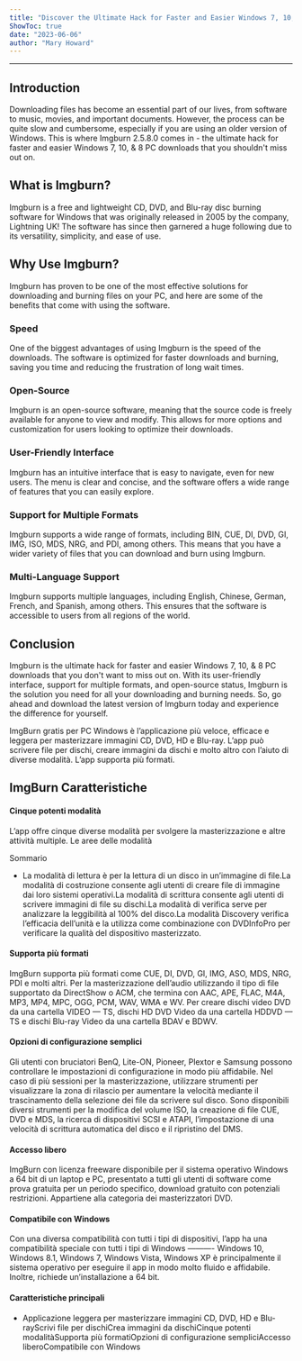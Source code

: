 ```yaml
---
title: "Discover the Ultimate Hack for Faster and Easier Windows 7, 10, & 8 PC Downloads with Imgburn 2.5.8.0 – Don't Miss Out!"
ShowToc: true 
date: "2023-06-06"
author: "Mary Howard"
---
```

*****
## Introduction

Downloading files has become an essential part of our lives, from software to music, movies, and important documents. However, the process can be quite slow and cumbersome, especially if you are using an older version of Windows. This is where Imgburn 2.5.8.0 comes in - the ultimate hack for faster and easier Windows 7, 10, & 8 PC downloads that you shouldn't miss out on.

## What is Imgburn?

Imgburn is a free and lightweight CD, DVD, and Blu-ray disc burning software for Windows that was originally released in 2005 by the company, Lightning UK! The software has since then garnered a huge following due to its versatility, simplicity, and ease of use.

## Why Use Imgburn?

Imgburn has proven to be one of the most effective solutions for downloading and burning files on your PC, and here are some of the benefits that come with using the software.

### Speed

One of the biggest advantages of using Imgburn is the speed of the downloads. The software is optimized for faster downloads and burning, saving you time and reducing the frustration of long wait times.

### Open-Source

Imgburn is an open-source software, meaning that the source code is freely available for anyone to view and modify. This allows for more options and customization for users looking to optimize their downloads.

### User-Friendly Interface

Imgburn has an intuitive interface that is easy to navigate, even for new users. The menu is clear and concise, and the software offers a wide range of features that you can easily explore.

### Support for Multiple Formats

Imgburn supports a wide range of formats, including BIN, CUE, DI, DVD, GI, IMG, ISO, MDS, NRG, and PDI, among others. This means that you have a wider variety of files that you can download and burn using Imgburn.

### Multi-Language Support

Imgburn supports multiple languages, including English, Chinese, German, French, and Spanish, among others. This ensures that the software is accessible to users from all regions of the world.

## Conclusion

Imgburn is the ultimate hack for faster and easier Windows 7, 10, & 8 PC downloads that you don't want to miss out on. With its user-friendly interface, support for multiple formats, and open-source status, Imgburn is the solution you need for all your downloading and burning needs. So, go ahead and download the latest version of Imgburn today and experience the difference for yourself.


ImgBurn gratis per PC Windows è l’applicazione più veloce, efficace e leggera per masterizzare immagini CD, DVD, HD e Blu-ray. L’app può scrivere file per dischi, creare immagini da dischi e molto altro con l’aiuto di diverse modalità. L’app supporta più formati.
 
## ImgBurn Caratteristiche
 
#### Cinque potenti modalità
 
L’app offre cinque diverse modalità per svolgere la masterizzazione e altre attività multiple. Le aree delle modalità
 
Sommario
 
- La modalità di lettura è per la lettura di un disco in un’immagine di file.La modalità di costruzione consente agli utenti di creare file di immagine dai loro sistemi operativi.La modalità di scrittura consente agli utenti di scrivere immagini di file su dischi.La modalità di verifica serve per analizzare la leggibilità al 100% del disco.La modalità Discovery verifica l’efficacia dell’unità e la utilizza come combinazione con DVDInfoPro per verificare la qualità del dispositivo masterizzato.

 
#### Supporta più formati
 
ImgBurn supporta più formati come CUE, DI, DVD, GI, IMG, ASO, MDS, NRG, PDI e molti altri. Per la masterizzazione dell’audio utilizzando il tipo di file supportato da DirectShow o ACM, che termina con AAC, APE, FLAC, M4A, MP3, MP4, MPC, OGG, PCM, WAV, WMA e WV. Per creare dischi video DVD da una cartella VIDEO — TS, dischi HD DVD Video da una cartella HDDVD — TS e dischi Blu-ray Video da una cartella BDAV e BDWV.
 
#### Opzioni di configurazione semplici
 
Gli utenti con bruciatori BenQ, Lite-ON, Pioneer, Plextor e Samsung possono controllare le impostazioni di configurazione in modo più affidabile. Nel caso di più sessioni per la masterizzazione, utilizzare strumenti per visualizzare la zona di rilascio per aumentare la velocità mediante il trascinamento della selezione dei file da scrivere sul disco. Sono disponibili diversi strumenti per la modifica del volume ISO, la creazione di file CUE, DVD e MDS, la ricerca di dispositivi SCSI e ATAPI, l’impostazione di una velocità di scrittura automatica del disco e il ripristino del DMS.
 
#### Accesso libero
 
ImgBurn con licenza freeware disponibile per il sistema operativo Windows a 64 bit di un laptop e PC, presentato a tutti gli utenti di software come prova gratuita per un periodo specifico, download gratuito con potenziali restrizioni. Appartiene alla categoria dei masterizzatori DVD.
 
#### Compatibile con Windows
 
Con una diversa compatibilità con tutti i tipi di dispositivi, l’app ha una compatibilità speciale con tutti i tipi di Windows ———- Windows 10, Windows 8.1, Windows 7, Windows Vista, Windows XP è principalmente il sistema operativo per eseguire il app in modo molto fluido e affidabile. Inoltre, richiede un’installazione a 64 bit.
 
#### Caratteristiche principali
 
- Applicazione leggera per masterizzare immagini CD, DVD, HD e Blu-rayScrivi file per dischiCrea immagini da dischiCinque potenti modalitàSupporta più formatiOpzioni di configurazione sempliciAccesso liberoCompatibile con Windows




